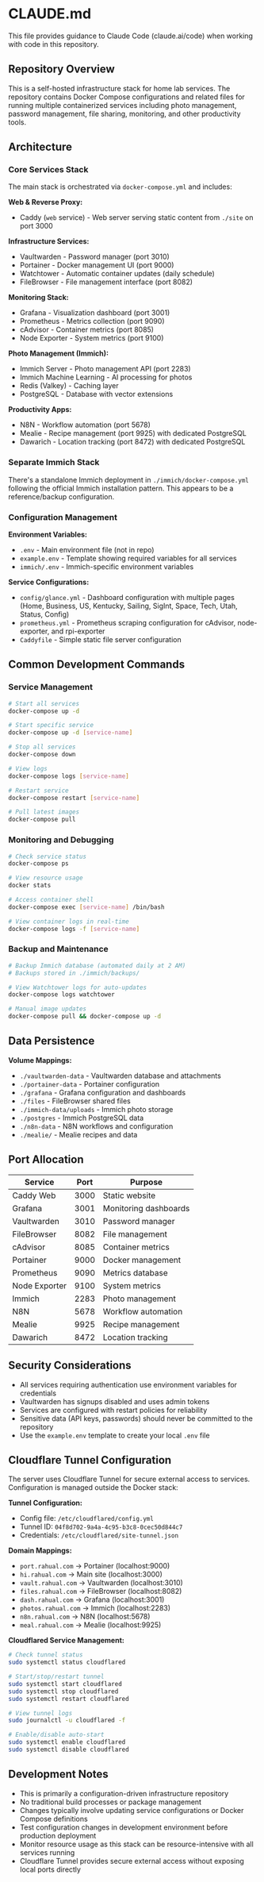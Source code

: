 # CLAUDE.md

This file provides guidance to Claude Code (claude.ai/code) when working with code in this repository.

## Repository Overview

This is a self-hosted infrastructure stack for home lab services. The repository contains Docker Compose configurations and related files for running multiple containerized services including photo management, password management, file sharing, monitoring, and other productivity tools.

## Architecture

### Core Services Stack

The main stack is orchestrated via `docker-compose.yml` and includes:

**Web & Reverse Proxy:**
- Caddy (`web` service) - Web server serving static content from `./site` on port 3000

**Infrastructure Services:**
- Vaultwarden - Password manager (port 3010)
- Portainer - Docker management UI (port 9000)
- Watchtower - Automatic container updates (daily schedule)
- FileBrowser - File management interface (port 8082)

**Monitoring Stack:**
- Grafana - Visualization dashboard (port 3001)
- Prometheus - Metrics collection (port 9090) 
- cAdvisor - Container metrics (port 8085)
- Node Exporter - System metrics (port 9100)

**Photo Management (Immich):**
- Immich Server - Photo management API (port 2283)
- Immich Machine Learning - AI processing for photos
- Redis (Valkey) - Caching layer
- PostgreSQL - Database with vector extensions

**Productivity Apps:**
- N8N - Workflow automation (port 5678)
- Mealie - Recipe management (port 9925) with dedicated PostgreSQL
- Dawarich - Location tracking (port 8472) with dedicated PostgreSQL

### Separate Immich Stack

There's a standalone Immich deployment in `./immich/docker-compose.yml` following the official Immich installation pattern. This appears to be a reference/backup configuration.

### Configuration Management

**Environment Variables:**
- `.env` - Main environment file (not in repo)
- `example.env` - Template showing required variables for all services
- `immich/.env` - Immich-specific environment variables

**Service Configurations:**
- `config/glance.yml` - Dashboard configuration with multiple pages (Home, Business, US, Kentucky, Sailing, SigInt, Space, Tech, Utah, Status, Config)
- `prometheus.yml` - Prometheus scraping configuration for cAdvisor, node-exporter, and rpi-exporter
- `Caddyfile` - Simple static file server configuration

## Common Development Commands

### Service Management
```bash
# Start all services
docker-compose up -d

# Start specific service
docker-compose up -d [service-name]

# Stop all services
docker-compose down

# View logs
docker-compose logs [service-name]

# Restart service
docker-compose restart [service-name]

# Pull latest images
docker-compose pull
```

### Monitoring and Debugging
```bash
# Check service status
docker-compose ps

# View resource usage
docker stats

# Access container shell
docker-compose exec [service-name] /bin/bash

# View container logs in real-time
docker-compose logs -f [service-name]
```

### Backup and Maintenance
```bash
# Backup Immich database (automated daily at 2 AM)
# Backups stored in ./immich/backups/

# View Watchtower logs for auto-updates
docker-compose logs watchtower

# Manual image updates
docker-compose pull && docker-compose up -d
```

## Data Persistence

**Volume Mappings:**
- `./vaultwarden-data` - Vaultwarden database and attachments
- `./portainer-data` - Portainer configuration
- `./grafana` - Grafana configuration and dashboards
- `./files` - FileBrowser shared files
- `./immich-data/uploads` - Immich photo storage
- `./postgres` - Immich PostgreSQL data
- `./n8n-data` - N8N workflows and configuration
- `./mealie/` - Mealie recipes and data

## Port Allocation

| Service | Port | Purpose |
|---------|------|---------|
| Caddy Web | 3000 | Static website |
| Grafana | 3001 | Monitoring dashboards |
| Vaultwarden | 3010 | Password manager |
| FileBrowser | 8082 | File management |
| cAdvisor | 8085 | Container metrics |
| Portainer | 9000 | Docker management |
| Prometheus | 9090 | Metrics database |
| Node Exporter | 9100 | System metrics |
| Immich | 2283 | Photo management |
| N8N | 5678 | Workflow automation |
| Mealie | 9925 | Recipe management |
| Dawarich | 8472 | Location tracking |

## Security Considerations

- All services requiring authentication use environment variables for credentials
- Vaultwarden has signups disabled and uses admin tokens
- Services are configured with restart policies for reliability
- Sensitive data (API keys, passwords) should never be committed to the repository
- Use the `example.env` template to create your local `.env` file

## Cloudflare Tunnel Configuration

The server uses Cloudflare Tunnel for secure external access to services. Configuration is managed outside the Docker stack:

**Tunnel Configuration:**
- Config file: `/etc/cloudflared/config.yml`
- Tunnel ID: `04f8d702-9a4a-4c95-b3c8-0cec50d844c7`
- Credentials: `/etc/cloudflared/site-tunnel.json`

**Domain Mappings:**
- `port.rahual.com` → Portainer (localhost:9000)
- `hi.rahual.com` → Main site (localhost:3000)
- `vault.rahual.com` → Vaultwarden (localhost:3010)
- `files.rahual.com` → FileBrowser (localhost:8082)
- `dash.rahual.com` → Grafana (localhost:3001)
- `photos.rahual.com` → Immich (localhost:2283)
- `n8n.rahual.com` → N8N (localhost:5678)
- `meal.rahual.com` → Mealie (localhost:9925)

**Cloudflared Service Management:**
```bash
# Check tunnel status
sudo systemctl status cloudflared

# Start/stop/restart tunnel
sudo systemctl start cloudflared
sudo systemctl stop cloudflared
sudo systemctl restart cloudflared

# View tunnel logs
sudo journalctl -u cloudflared -f

# Enable/disable auto-start
sudo systemctl enable cloudflared
sudo systemctl disable cloudflared
```

## Development Notes

- This is primarily a configuration-driven infrastructure repository
- No traditional build processes or package management
- Changes typically involve updating service configurations or Docker Compose definitions
- Test configuration changes in development environment before production deployment
- Monitor resource usage as this stack can be resource-intensive with all services running
- Cloudflare Tunnel provides secure external access without exposing local ports directly